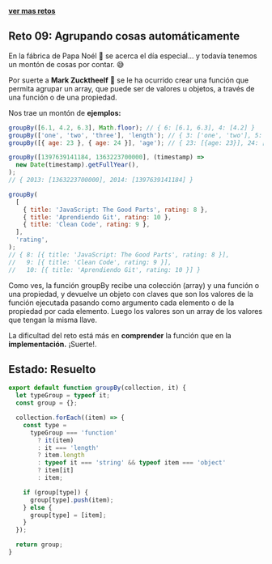 [**ver mas retos**](../README.md)

## Reto 09: Agrupando cosas automáticamente

En la fábrica de Papa Noél 🎅 se acerca el día especial... y todavía tenemos un montón de cosas por contar. 😅

Por suerte a **Mark Zucktheelf** 🧝 se le ha ocurrido crear una función que permita agrupar un array, que puede ser de valores u objetos, a través de una función o de una propiedad.

Nos trae un montón de **ejemplos:**

```js
groupBy([6.1, 4.2, 6.3], Math.floor); // { 6: [6.1, 6.3], 4: [4.2] }
groupBy(['one', 'two', 'three'], 'length'); // { 3: ['one', 'two'], 5: ['three'] }
groupBy([{ age: 23 }, { age: 24 }], 'age'); // { 23: [{age: 23}], 24: [{age: 24}] }

groupBy([1397639141184, 1363223700000], (timestamp) =>
  new Date(timestamp).getFullYear(),
);
// { 2013: [1363223700000], 2014: [1397639141184] }

groupBy(
  [
    { title: 'JavaScript: The Good Parts', rating: 8 },
    { title: 'Aprendiendo Git', rating: 10 },
    { title: 'Clean Code', rating: 9 },
  ],
  'rating',
);
// { 8: [{ title: 'JavaScript: The Good Parts', rating: 8 }],
//   9: [{ title: 'Clean Code', rating: 9 }],
//   10: [{ title: 'Aprendiendo Git', rating: 10 }] }
```

Como ves, la función groupBy recibe una colección (array) y una función o una propiedad, y devuelve un objeto con claves que son los valores de la función ejecutada pasando como argumento cada elemento o de la propiedad por cada elemento. Luego los valores son un array de los valores que tengan la misma llave.

La dificultad del reto está más en **comprender** la función que en la **implementación.** ¡Suerte!.

## Estado: Resuelto

```js
export default function groupBy(collection, it) {
  let typeGroup = typeof it;
  const group = {};

  collection.forEach((item) => {
    const type =
      typeGroup === 'function'
        ? it(item)
        : it === 'length'
        ? item.length
        : typeof it === 'string' && typeof item === 'object'
        ? item[it]
        : item;

    if (group[type]) {
      group[type].push(item);
    } else {
      group[type] = [item];
    }
  });

  return group;
}
```
